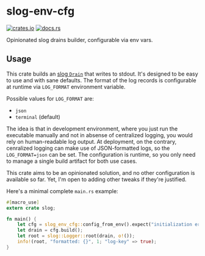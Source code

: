 # slog-env-cfg

[![crates.io](https://img.shields.io/crates/v/slog-env-cfg.svg)](https://crates.io/crates/slog-env-cfg)
[![docs.rs](https://docs.rs/slog-env-cfg/badge.svg)](https://docs.rs/slog-env-cfg)

Opinionated slog drains builder, configurable via env vars.

## Usage

This crate builds an [slog `Drain`](https://docs.rs/slog/2/slog/trait.Drain.html) that writes to stdout. It's designed to be easy to use and with sane defaults. The format of the log records is configurable at runtime via `LOG_FORMAT` environment variable.

Possible values for `LOG_FORMAT` are:

- `json`
- `terminal` (default)

The idea is that in development environment, where you just run the executable manually and not in absense of centralized logging,
you would rely on human-readable log output. At deployment, on the contrary, cenralized logging can make use of JSON-formatted logs,
so the `LOG_FORMAT=json` can be set. The configuration is runtime, so you only need to manage a single build artifact for both use cases.

This crate aims to be an opinionated solution, and no other configuration is available so far.
Yet, I'm open to adding other tweaks if they're justified.

Here's a minimal complete `main.rs` example:

```rust
#[macro_use]
extern crate slog;

fn main() {
    let cfg = slog_env_cfg::config_from_env().expect("initialization error");
    let drain = cfg.build();
    let root = slog::Logger::root(drain, o!());
    info!(root, "formatted: {}", 1; "log-key" => true);
}
```
